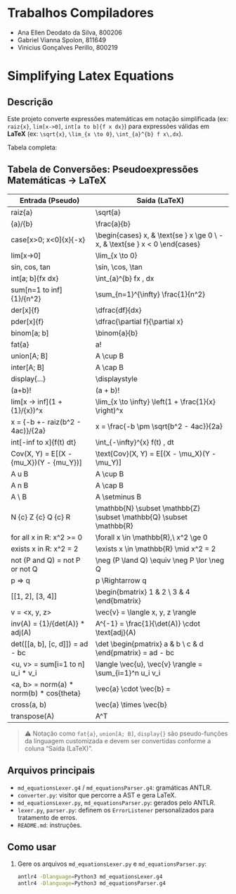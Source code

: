 # Trabalhos Compiladores

* Ana Ellen Deodato da Silva, 800206
* Gabriel Vianna Spolon, 811649
* Vinicius Gonçalves Perillo, 800219

# Simplifying Latex Equations

## Descrição

Este projeto converte expressões matemáticas em notação simplificada (ex: `raiz{x}`, `lim[x->0]`, `int[a to b]{f x dx}`) para expressões válidas em **LaTeX** (ex: `\sqrt{x}`, `\lim_{x \to 0}`, `\int_{a}^{b} f x\,dx`).

Tabela completa:

## Tabela de Conversões: Pseudoexpressões Matemáticas → LaTeX

| Entrada (Pseudo)                               | Saída (LaTeX)                                                                 |
|-----------------------------------------------|--------------------------------------------------------------------------------|
| raiz{a}                                        | \sqrt{a}                                                                       |
| {a}/{b}                                        | \frac{a}{b}                                                                    |
| case[x>0; x<0]{x}{-x}                          | \begin{cases} x, & \text{se } x \ge 0 \\ -x, & \text{se } x < 0 \end{cases}   |
| lim[x->0]                                      | \lim_{x \to 0}                                                                 |
| sin, cos, tan                                  | \sin, \cos, \tan                                                               |
| int[a; b]{fx dx}                               | \int_{a}^{b} fx \, dx                                                          |
| sum[n=1 to inf]{1}/{n^2}                       | \sum_{n=1}^{\infty} \frac{1}{n^2}                                              |
| der[x]{f}                                      | \dfrac{df}{dx}                                                                 |
| pder[x]{f}                                     | \dfrac{\partial f}{\partial x}                                                 |
| binom[a; b]                                    | \binom{a}{b}                                                                   |
| fat{a}                                         | a!                                                                             |
| union[A; B]                                    | A \cup B                                                                       |
| inter[A; B]                                    | A \cap B                                                                       |
| display{...}                                   | \displaystyle                                                                  |
| (a+b)!                                         | (a + b)!                                                                       |
| lim[x -> inf](1 + {1}/{x})^x                   | \lim_{x \to \infty} \left(1 + \frac{1}{x} \right)^x                            |
| x = {-b +- raiz(b^2 - 4ac)}/{2a}               | x = \frac{-b \pm \sqrt{b^2 - 4ac}}{2a}                                         |
| int[-inf to x]{f(t) dt}                        | \int_{-\infty}^{x} f(t) \, dt                                                  |
| Cov(X, Y) = E[(X - {mu_X})(Y - {mu_Y})]        | \text{Cov}(X, Y) = E[(X - \mu_X)(Y - \mu_Y)]                                   |
| A u B                                          | A \cup B                                                                       |
| A n B                                          | A \cap B                                                                       |
| A \ B                                          | A \setminus B                                                                  |
| N {c} Z {c} Q {c} R                            | \mathbb{N} \subset \mathbb{Z} \subset \mathbb{Q} \subset \mathbb{R}           |
| for all x in R: x^2 >= 0                       | \forall x \in \mathbb{R},\ x^2 \ge 0                                           |
| exists x in R: x^2 = 2                         | \exists x \in \mathbb{R} \mid x^2 = 2                                          |
| not (P and Q) = not P or not Q                | \neg (P \land Q) \equiv \neg P \lor \neg Q                                    |
| p => q                                         | p \Rightarrow q                                                                |
| [[1, 2], [3, 4]]                               | \begin{bmatrix} 1 & 2 \\ 3 & 4 \end{bmatrix}                                   |
| v = <x, y, z>                                  | \vec{v} = \langle x, y, z \rangle                                              |
| inv(A) = {1}/{det(A)} * adj(A)                 | A^{-1} = \frac{1}{\det(A)} \cdot \text{adj}(A)                                 |
| det([[a, b], [c, d]]) = ad - bc                | \det \begin{pmatrix} a & b \\ c & d \end{pmatrix} = ad - bc                   |
| <u, v> = sum[i=1 to n] u_i * v_i               | \langle \vec{u}, \vec{v} \rangle = \sum_{i=1}^n u_i v_i                        |
| <a, b> = norm(a) * norm(b) * cos{theta}        | \vec{a} \cdot \vec{b} = |\vec{a}||\vec{b|\cos(\theta)                          |
| cross(a, b)                                    | \vec{a} \times \vec{b}                                                         |
| transpose(A)                                   | A^T                                                                            |

> ⚠️ Notação como `fat{a}`, `union[A; B]`, `display{}` são pseudo-funções da linguagem customizada e devem ser convertidas conforme a coluna “Saída (LaTeX)”.


## Arquivos principais

- `md_equationsLexer.g4` / `md_equationsParser.g4`: gramáticas ANTLR.
- `converter.py`: visitor que percorre a AST e gera LaTeX.
- `md_equationsLexer.py`, `md_equationsParser.py`: gerados pelo ANTLR.
- `lexer.py`, `parser.py`: definem os `ErrorListener` personalizados para tratamento de erros.
- `README.md`: instruções.

## Como usar

1. Gere os arquivos `md_equationsLexer.py` e `md_equationsParser.py`:
   ```bash
   antlr4 -Dlanguage=Python3 md_equationsLexer.g4
   antlr4 -Dlanguage=Python3 md_equationsParser.g4
